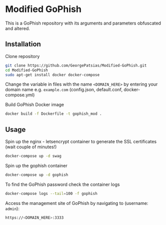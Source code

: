 # Modified GoPhish
This is a GoPhish repository with its arguments and parameters obfuscated and altered.

## Installation
Clone repository
```bash
git clone https://github.com/GeorgePatsias/Modified-GoPhish.git
cd Modified-GoPhish
sudo apt-get install docker docker-compose
```
Change the variable in files with the name `<DOMAIN_HERE>` by entering your domain name e.g. `example.com` (config.json, default.conf, docker-compose.yml)

Build GoPhish Docker image
```bash
docker build -f Dockerfile -t gophish_mod .
```

## Usage
Spin up the nginx - letsencrypt container to generate the SSL certificates (wait couple of minutes!)
```bash
docker-compose up -d swag
```
Spin up the gophish container
```bash
docker-compose up -d gophish
```

To find the GoPhish password check the container logs
```bash
docker-compose logs --tail=100 -f gophish
```

Access the management site of GoPhish by navigating to (username: `admin`):
```bash
https://<DOMAIN_HERE>:3333
```
